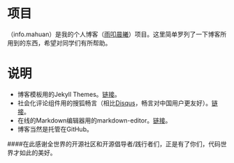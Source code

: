 # 项目
（info.mahuan）是我的个人博客（[雨叩晨曦](http://www.mahuan.info)）项目。这里简单罗列了一下博客所用到的东西，希望对同学们有所帮助。


# 说明

* 博客模板用的Jekyll Themes。[链接](http://jekyllthemes.org/themes/clean-blog/)。
* 社会化评论组件用的搜狐畅言（相比[Disqus](https://disqus.com)，畅言对中国用户更友好）。[链接](http://changyan.kuaizhan.com/)。
* 在线的Markdown编辑器用的markdown-editor。[链接](https://github.com/jbt/markdown-editor)。
* 博客当然是托管在GitHub。

####在此感谢全世界的开源社区和开源倡导者/践行者们，正是有了你们，代码世界才如此的美好。
